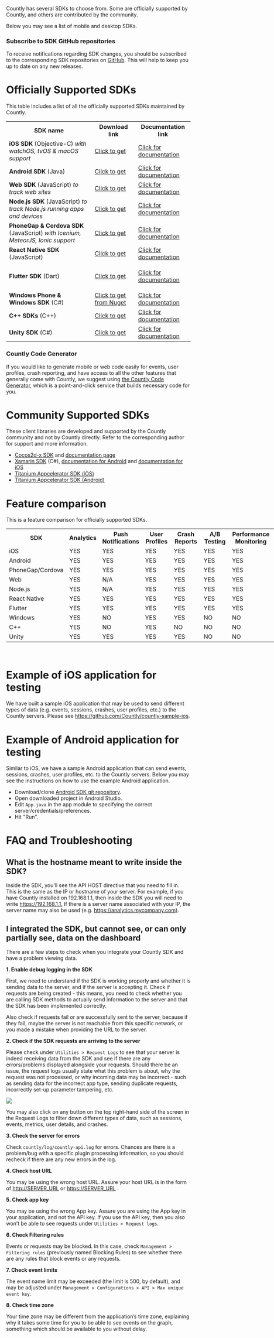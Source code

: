 <p>
  <span style="font-weight: 400;">Countly has several SDKs to choose from. Some are officially supported by Countly, and others are contributed by the community.</span>
</p>
<p>
  <span style="font-weight: 400;">Below you may see a list of mobile and desktop SDKs.</span>
</p>
<div class="callout callout--info">
  <h3 class="callout__title">Subscribe to SDK GitHub repositories</h3>
  <p>
    To receive notifications regarding SDK changes, you should be subscribed
    to the corresponding SDK repositories on
    <a href="http://github.com/countly">GitHub</a>. This will help to keep you
    up to date on any new releases.
  </p>
</div>
<h1>Officially Supported SDKs</h1>
<p>
  <span style="font-weight: 400;">This table includes a list of all the officially supported SDKs maintained by Countly.</span>
</p>
<table>
  <tbody>
    <tr>
      <th>SDK name</th>
      <th>Download link</th>
      <th>Documentation link</th>
    </tr>
    <tr>
      <td>
        <strong>iOS SDK</strong> (Objective-C)
        <em>with watchOS, tvOS &amp; macOS support</em>
      </td>
      <td>
        <a href="https://github.com/Countly/countly-sdk-ios">Click to get</a>
      </td>
      <td>
        <a href="https://resources.count.ly/docs/countly-sdk-for-ios-and-os-x">Click for documentation</a>
      </td>
    </tr>
    <tr>
      <td>
        <strong>Android SDK</strong> (Java)
      </td>
      <td>
        <a href="https://github.com/Countly/countly-sdk-android">Click to get</a>
      </td>
      <td>
        <a href="https://support.count.ly/hc/en-us/articles/360037754031-Android-SDK" target="_self" rel="undefined">Click for documentation</a>
      </td>
    </tr>
    <tr>
      <td>
        <strong>Web SDK</strong> (JavaScript) <em>to track web sites</em>
      </td>
      <td>
        <a href="https://github.com/Countly/countly-sdk-web">Click to get</a>
      </td>
      <td>
        <a href="https://support.count.ly/hc/en-us/articles/360037441932-Web-analytics-JavaScript-" target="_self" rel="undefined">Click for documentation</a>
      </td>
    </tr>
    <tr>
      <td>
        <strong>Node.js SDK</strong> (JavaScript)
        <em>to track Node.js running apps and devices</em>
      </td>
      <td>
        <a href="https://github.com/Countly/countly-sdk-nodejs">Click to get</a>
      </td>
      <td>
        <a href="https://support.count.ly/hc/en-us/articles/360037442892-NodeJS" target="_self" rel="undefined">Click for documentation</a>
      </td>
    </tr>
    <tr>
      <td>
        <strong>PhoneGap &amp; Cordova SDK</strong> (JavaScript)
        <em>with Icenium, MeteorJS, Ionic support</em>
      </td>
      <td>
        <a href="https://github.com/Countly/countly-sdk-cordova" target="_self" rel="undefined">Click to get</a>
      </td>
      <td>
        <a href="https://support.count.ly/hc/en-us/articles/360037813011-Cordova" target="_self" rel="undefined">Click for documentation</a>
      </td>
    </tr>
    <tr>
      <td>
        <strong>React Native SDK</strong> (JavaScript)
      </td>
      <td>
        <a href="https://github.com/Countly/countly-sdk-react-native-bridge">Click to get</a>
      </td>
      <td>
        <a href="https://support.count.ly/hc/en-us/articles/360037813231-React-Native-Bridge-" target="_self" rel="undefined">Click for documentation</a>
      </td>
    </tr>
    <tr>
      <td>
        <strong>Flutter SDK</strong> (Dart)
      </td>
      <td>
        <a href="https://github.com/Countly/countly-sdk-flutter-bridge" target="_self">Click to get</a>
      </td>
      <td>
        <p>
          <a href="https://support.count.ly/hc/en-us/articles/360037944212-Flutter" target="_self" rel="undefined">Click for documentation</a>
        </p>
      </td>
    </tr>
    <tr>
      <td>
        <strong>Windows Phone &amp; Windows SDK</strong> (C#)
      </td>
      <td>
        <a href="https://github.com/Countly/countly-sdk-windows">Click to get from Nuget</a>
      </td>
      <td>
        <a href="https://support.count.ly/hc/en-us/articles/360037754691-Windows" target="_self" rel="undefined">Click for documentation</a>
      </td>
    </tr>
    <tr>
      <td>
        <strong>C++ SDKs</strong> (C++)
      </td>
      <td>
        <a href="http://github.com/countly/countly-sdk-cpp">Click to get</a>
      </td>
      <td>
        <a href="http://github.com/countly/countly-sdk-cpp">Click for documentation</a>
      </td>
    </tr>
    <tr>
      <td>
        <strong>Unity SDK</strong> (C#)
      </td>
      <td>
        <a href="http://github.com/countly/countly-sdk-unity">Click to get</a>
      </td>
      <td>
        <a href="https://resources.count.ly/docs/countly-sdk-for-unity">Click for documentation</a>
      </td>
    </tr>
  </tbody>
</table>
<div class="callout callout--info">
  <h3 class="callout__title">Countly Code Generator</h3>
  <p>
    If you would like to generate mobile or web code easily for events, user
    profiles, crash reporting, and have access to all the other features that
    generally come with Countly, we suggest using
    <a href="http://code.count.ly">the Countly Code Generator</a>, which is a
    point-and-click service that builds necessary code for you.
  </p>
</div>
<h1>Community Supported SDKs</h1>
<p>
  <span style="font-weight: 400;">These client libraries are developed and supported by the Countly community and not by Countly directly. Refer to the corresponding author for support and more information.</span>
</p>
<ul>
  <li>
    <a href="https://github.com/shadow0162/countly-sdk-cocos2d-x">Cocos2d-x SDK</a>
    and
    <a href="http://resources.count.ly/docs/cocos2d-x">documentation page</a>
  </li>
  <li>
    <a href="https://www.nuget.org/packages?q=countly" target="_self">Xamarin SDK</a>
    (C#),
    <a href="http://resources.count.ly/docs/xamarin-android" target="_self">documentation for Android</a>
    and
    <a href="http://resources.count.ly/docs/xamarin-ios" target="_self">documentation for iOS</a>
  </li>
  <li>
    <a href="https://github.com/dieskim/countly-sdk-titanium-ios">Titanium Appcelerator SDK (iOS)</a>
  </li>
  <li>
    <a href="https://github.com/dieskim/countly-sdk-titanium-android">Titanium Appcelerator SDK (Android)</a>
  </li>
</ul>
<h1>Feature comparison</h1>
<p>This is a feature comparison for officially supported SDKs.</p>
<table style="width: 821px;">
  <tbody>
    <tr>
      <th style="width: 146px;">SDK</th>
      <th style="width: 72px;">Analytics</th>
      <th style="width: 100px;">Push Notifications</th>
      <th style="width: 88px;">User Profiles</th>
      <th style="width: 104px;">Crash Reports</th>
      <th style="width: 92px;">A/B Testing</th>
      <th style="width: 115px;">Performance Monitoring</th>
      <th style="width: 79px;">Feedback widgets</th>
    </tr>
    <tr>
      <td style="width: 138px;">iOS</td>
      <td style="width: 64px;">YES</td>
      <td style="width: 92px;">YES</td>
      <td style="width: 80px;">YES</td>
      <td style="width: 96px;">YES</td>
      <td style="width: 84px;">YES</td>
      <td style="width: 107px;">YES</td>
      <td style="width: 71px;">YES</td>
    </tr>
    <tr>
      <td style="width: 138px;">Android</td>
      <td style="width: 64px;">YES</td>
      <td style="width: 92px;">YES</td>
      <td style="width: 80px;">YES</td>
      <td style="width: 96px;">YES</td>
      <td style="width: 84px;">YES</td>
      <td style="width: 107px;">YES</td>
      <td style="width: 71px;">YES</td>
    </tr>
    <tr>
      <td style="width: 138px;">PhoneGap/Cordova</td>
      <td style="width: 64px;">YES</td>
      <td style="width: 92px;">YES</td>
      <td style="width: 80px;">YES</td>
      <td style="width: 96px;">YES</td>
      <td style="width: 84px;">YES</td>
      <td style="width: 107px;">YES</td>
      <td style="width: 71px;">NO</td>
    </tr>
    <tr>
      <td style="width: 138px;">Web</td>
      <td style="width: 64px;">YES</td>
      <td style="width: 92px;">N/A</td>
      <td style="width: 80px;">YES</td>
      <td style="width: 96px;">YES</td>
      <td style="width: 84px;">YES</td>
      <td style="width: 107px;">YES</td>
      <td style="width: 71px;">YES</td>
    </tr>
    <tr>
      <td style="width: 138px;">Node.js</td>
      <td style="width: 64px;">YES</td>
      <td style="width: 92px;">N/A</td>
      <td style="width: 80px;">YES</td>
      <td style="width: 96px;">YES</td>
      <td style="width: 84px;">YES</td>
      <td style="width: 107px;">YES</td>
      <td style="width: 71px;">NO</td>
    </tr>
    <tr>
      <td style="width: 138px;">React Native</td>
      <td style="width: 64px;">YES</td>
      <td style="width: 92px;">YES</td>
      <td style="width: 80px;">YES</td>
      <td style="width: 96px;">YES</td>
      <td style="width: 84px;">YES</td>
      <td style="width: 107px;">YES</td>
      <td style="width: 71px;">NO</td>
    </tr>
    <tr>
      <td style="width: 138px;">Flutter</td>
      <td style="width: 64px;">YES</td>
      <td style="width: 92px;">YES</td>
      <td style="width: 80px;">YES</td>
      <td style="width: 96px;">YES</td>
      <td style="width: 84px;">YES</td>
      <td style="width: 107px;">YES</td>
      <td style="width: 71px;">NO</td>
    </tr>
    <tr>
      <td style="width: 138px;">Windows&nbsp;</td>
      <td style="width: 64px;">YES</td>
      <td style="width: 92px;">NO</td>
      <td style="width: 80px;">YES</td>
      <td style="width: 96px;">YES</td>
      <td style="width: 84px;">NO</td>
      <td style="width: 107px;">NO</td>
      <td style="width: 71px;">NO</td>
    </tr>
    <tr>
      <td style="width: 138px;">C++</td>
      <td style="width: 64px;">YES</td>
      <td style="width: 92px;">NO</td>
      <td style="width: 80px;">YES</td>
      <td style="width: 96px;">NO</td>
      <td style="width: 84px;">NO</td>
      <td style="width: 107px;">NO</td>
      <td style="width: 71px;">NO</td>
    </tr>
    <tr>
      <td style="width: 138px;">Unity</td>
      <td style="width: 64px;">YES</td>
      <td style="width: 92px;">YES</td>
      <td style="width: 80px;">YES</td>
      <td style="width: 96px;">YES</td>
      <td style="width: 84px;">NO</td>
      <td style="width: 107px;">NO</td>
      <td style="width: 71px;">NO</td>
    </tr>
  </tbody>
</table>
<p>&nbsp;</p>
<h1>Example of iOS application for testing</h1>
<p>
  <span style="font-weight: 400;">We have built a sample iOS application that may be used to send different types of data (e.g. events, sessions, crashes, user profiles, etc.) to the Countly servers. Please see </span><a href="https://github.com/Countly/countly-sample-ios"><span style="font-weight: 400;">https://github.com/Countly/countly-sample-ios</span></a><span style="font-weight: 400;">.</span>
</p>
<h1>Example of Android application for testing</h1>
<p>
  <span style="font-weight: 400;">Similar to iOS, we have a sample Android application that can send events, sessions, crashes, user profiles, etc. to the Countly servers. Below you may see the instructions on how to use the example Android application.</span>
</p>
<ul>
  <li>
    Download/clone
    <a href="https://github.com/Countly/countly-sdk-android">Android SDK git repository</a>.
  </li>
  <li>Open downloaded project in Android Studio.</li>
  <li>
    Edit <code>App.java</code> in the app module to specifying the correct server/credentials/preferences.
  </li>
  <li>Hit "Run".</li>
</ul>
<h1>FAQ and Troubleshooting</h1>
<h2>What is the hostname meant to write inside the SDK?</h2>
<p>
  <span style="font-weight: 400;">Inside the SDK, you'll see the API HOST directive that you need to fill in. This is the same as the IP or hostname of your server. For example, if you have Countly installed on 192.168.1.1, then inside the SDK you will need to write </span><a href="https://192.168.1.1/"><span style="font-weight: 400;">https://192.168.1.1.</span></a><span style="font-weight: 400;">&nbsp;If there is a server name associated with your IP, the server name may also be used&nbsp;(e.g.&nbsp;<a href="https://analytics.mycompany.com).">https://analytics.mycompany.com)</a></span><span style="font-weight: 400;">.</span>
</p>
<h2>
  I integrated the SDK, but cannot see, or can only partially see, data on the
  dashboard
</h2>
<p>
  <span style="font-weight: 400;">There are a few steps to check when you integrate your Countly SDK and have a problem viewing data.</span>
</p>
<p>
  <strong>1. Enable debug logging in the SDK</strong>
</p>
<p>
  <span style="font-weight: 400;">First, we need to understand if the SDK is working properly and whether it is sending data to the server, and if the server is accepting it. Check if requests are being created - this means, you need to check whether you are calling SDK methods to actually send information to the server and that the SDK has been implemented correctly.</span>
</p>
<p>
  <span style="font-weight: 400;">Also check if requests fail or are successfully sent to the server, because if they fail, maybe the server is not reachable from this specific network, or you made a mistake when providing the URL to the server.</span>
</p>
<p>
  <strong>2. Check if the SDK requests are arriving to the server</strong>
</p>
<p>
  <span style="font-weight: 400;">Please check under <code>Utilities &gt; Request Logs</code></span><span style="font-weight: 400;">&nbsp;to see that your server is indeed receiving data from the SDK and see if there are any errors/problems displayed alongside your requests. Should there be an issue, the request logs usually state what this problem is about, why the request was not processed, or why incoming data may be incorrect - such as sending data for the incorrect app type, sending duplicate requests, incorrectly set-up parameter tampering, etc.</span>
</p>
<div class="img-container">
  <img src="https://count.ly/images/guide/30ef1bd-1.png">
</div>
<p>
  <span style="font-weight: 400;">You may also click on any button on the top right-hand side of the screen in the Request Logs to filter down different types of data, such as sessions, events, metrics, user details, and crashes.</span>
</p>
<p>
  <strong>3. Check the server for errors</strong>
</p>
<p>
  <span style="font-weight: 400;">Check <code>countly/log/countly-api.log</code></span><span style="font-weight: 400;">&nbsp;for errors. Chances are there is a problem/bug with a specific plugin processing information, so you should recheck if there are any new errors in the log.</span>
</p>
<p>
  <strong>4. Check host URL</strong>
</p>
<p>
  You may be using the wrong host URL. Assure your host URL is in the form of
  <a href="http://server_url/"> http://SERVER_URL</a> or
  <a href="https://server_url/">https://SERVER_URL</a>&nbsp;.
</p>
<p>
  <strong>5. Check app key</strong>
</p>
<p>
  <span style="font-weight: 400;">You may be using the wrong App key. Assure you are using the App key in your application, and not the API key. If you use the API key, then you also won’t be able to see requests under </span><span style="font-weight: 400;"><code>Utilities &gt; Request logs</code></span><span style="font-weight: 400;">.</span>
</p>
<p>
  <strong>6. Check Filtering rules</strong>
</p>
<p>
  <span style="font-weight: 400;">Events or requests may be blocked. In this case, check <code>Management &gt; Filtering rules</code></span><span style="font-weight: 400;">&nbsp;(previously named Blocking Rules) to see whether there are any rules that block events or any requests.</span>
</p>
<p>
  <strong>7. Check event limits</strong>
</p>
<p>
  <span style="font-weight: 400;">The event name limit may be exceeded (the limit is 500, by default), and may be adjusted under&nbsp;<code>Management &gt; Configurations &gt; API &gt; Max unique event key</code>.</span>
</p>
<p>
  <strong>8. Check time zone</strong>
</p>
<p>
  <span style="font-weight: 400;">Your time zone may be different from the application’s time zone, explaining why it takes some time for you to be able to see events on the graph, something which should be available to you without delay.</span>
</p>